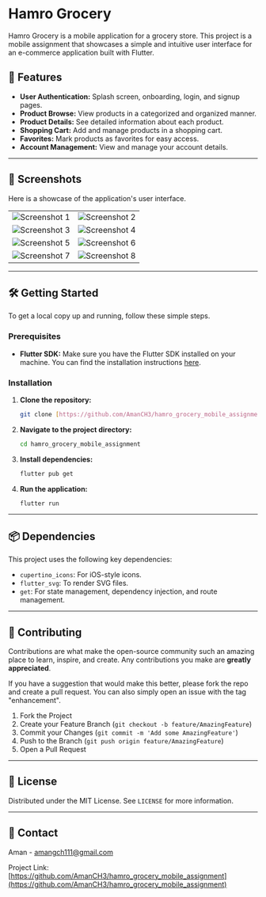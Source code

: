 # Hamro Grocery

Hamro Grocery is a mobile application for a grocery store. This project is a mobile assignment that showcases a simple and intuitive user interface for an e-commerce application built with Flutter.

## 🚀 Features

* **User Authentication:** Splash screen, onboarding, login, and signup pages.
* **Product Browse:** View products in a categorized and organized manner.
* **Product Details:** See detailed information about each product.
* **Shopping Cart:** Add and manage products in a shopping cart.
* **Favorites:** Mark products as favorites for easy access.
* **Account Management:** View and manage your account details.

---

## 📸 Screenshots

Here is a showcase of the application's user interface.

| | |
| :---: | :---: |
| ![Screenshot 1](https://github.com/AmanCH3/hamro_grocery_mobile_assignment/blob/main/screenshot/1.png?raw=true) | ![Screenshot 2](https://github.com/AmanCH3/hamro_grocery_mobile_assignment/blob/main/screenshot/2.png?raw=true) |
| ![Screenshot 3](https://github.com/AmanCH3/hamro_grocery_mobile_assignment/blob/main/screenshot/3.png?raw=true) | ![Screenshot 4](https://github.com/AmanCH3/hamro_grocery_mobile_assignment/blob/main/screenshot/4.png?raw=true) |
| ![Screenshot 5](https://github.com/AmanCH3/hamro_grocery_mobile_assignment/blob/main/screenshot/5.png?raw=true) | ![Screenshot 6](https://github.com/AmanCH3/hamro_grocery_mobile_assignment/blob/main/screenshot/6.png?raw=true) |
| ![Screenshot 7](https://github.com/AmanCH3/hamro_grocery_mobile_assignment/blob/main/screenshot/7.png?raw=true) | ![Screenshot 8](https://github.com/AmanCH3/hamro_grocery_mobile_assignment/blob/main/screenshot/8.png?raw=true) |

---

## 🛠️ Getting Started

To get a local copy up and running, follow these simple steps.

### Prerequisites

* **Flutter SDK:** Make sure you have the Flutter SDK installed on your machine. You can find the installation instructions [here](https://flutter.dev/docs/get-started/install).

### Installation

1.  **Clone the repository:**
    ```sh
    git clone [https://github.com/AmanCH3/hamro_grocery_mobile_assignment.git](https://github.com/AmanCH3/hamro_grocery_mobile_assignment.git)
    ```
2.  **Navigate to the project directory:**
    ```sh
    cd hamro_grocery_mobile_assignment
    ```
3.  **Install dependencies:**
    ```sh
    flutter pub get
    ```
4.  **Run the application:**
    ```sh
    flutter run
    ```

---

## 📦 Dependencies

This project uses the following key dependencies:

* `cupertino_icons`: For iOS-style icons.
* `flutter_svg`: To render SVG files.
* `get`: For state management, dependency injection, and route management.

---

## 🤝 Contributing

Contributions are what make the open-source community such an amazing place to learn, inspire, and create. Any contributions you make are **greatly appreciated**.

If you have a suggestion that would make this better, please fork the repo and create a pull request. You can also simply open an issue with the tag "enhancement".

1.  Fork the Project
2.  Create your Feature Branch (`git checkout -b feature/AmazingFeature`)
3.  Commit your Changes (`git commit -m 'Add some AmazingFeature'`)
4.  Push to the Branch (`git push origin feature/AmazingFeature`)
5.  Open a Pull Request

---

## 📄 License

Distributed under the MIT License. See `LICENSE` for more information.

---

## 📧 Contact

Aman - amangch111@gmail.com

Project Link: [https://github.com/AmanCH3/hamro_grocery_mobile_assignment](https://github.com/AmanCH3/hamro_grocery_mobile_assignment)
